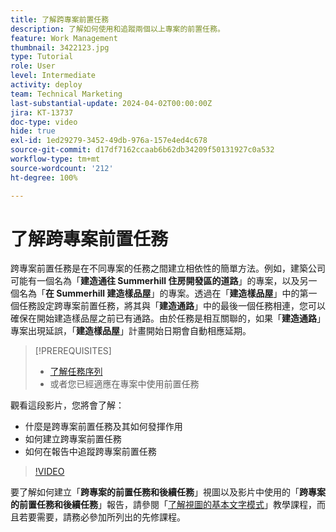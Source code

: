 ```yaml
---
title: 了解跨專案前置任務
description: 了解如何使用和追蹤兩個以上專案的前置任務。
feature: Work Management
thumbnail: 3422123.jpg
type: Tutorial
role: User
level: Intermediate
activity: deploy
team: Technical Marketing
last-substantial-update: 2024-04-02T00:00:00Z
jira: KT-13737
doc-type: video
hide: true
exl-id: 1ed29279-3452-49db-976a-157e4ed4c678
source-git-commit: d17df7162ccaab6b62db34209f50131927c0a532
workflow-type: tm+mt
source-wordcount: '212'
ht-degree: 100%

---
```


# 了解跨專案前置任務

跨專案前置任務是在不同專案的任務之間建立相依性的簡單方法。例如，建築公司可能有一個名為「**建造通往 Summerhill 住房開發區的道路**」的專案，以及另一個名為「**在 Summerhill 建造樣品屋**」的專案。透過在「**建造樣品屋**」中的第一個任務設定跨專案前置任務，將其與「**建造通路**」中的最後一個任務相連，您可以確保在開始建造樣品屋之前已有通路。由於任務是相互關聯的，如果「**建造通路**」專案出現延誤，「**建造樣品屋**」計畫開始日期會自動相應延期。

>[!PREREQUISITES]
>
>* [了解任務序列](https://experienceleague.adobe.com/docs/workfront-learn/tutorials-workfront/manage-work/tasks/learn-to-sequence-tasks.html?lang=zh-Hant)
>* 或者您已經適應在專案中使用前置任務


觀看這段影片，您將會了解：

* 什麼是跨專案前置任務及其如何發揮作用
* 如何建立跨專案前置任務
* 如何在報告中追蹤跨專案前置任務

>[!VIDEO](https://video.tv.adobe.com/v/3422833/?quality=12&learn=on&enablevpops&captions=chi_hant)

要了解如何建立「**跨專案的前置任務和後續任務**」視圖以及影片中使用的「**跨專案的前置任務和後續任務**」報告，請參閱「[了解視圖的基本文字模式](https://experienceleague.adobe.com/docs/workfront-learn/tutorials-workfront/reporting/intermediate-reporting/basic-text-mode-for-views.html?lang=zh-Hant)」教學課程，而且若要需要，請務必參加所列出的先修課程。
